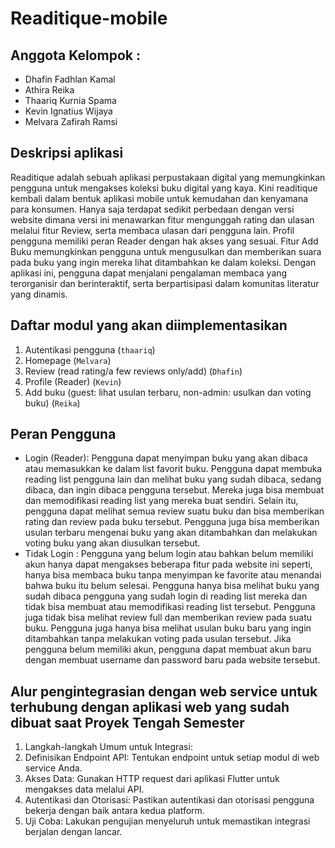# Readitique-mobile

## Anggota Kelompok :
- Dhafin Fadhlan Kamal
- Athira Reika
- Thaariq Kurnia Spama
- Kevin Ignatius Wijaya
- Melvara Zafirah Ramsi

## Deskripsi aplikasi
Readitique adalah sebuah aplikasi perpustakaan digital yang memungkinkan pengguna untuk mengakses koleksi buku digital yang kaya. Kini readitique kembali dalam bentuk aplikasi mobile untuk kemudahan dan kenyamana para konsumen. Hanya saja terdapat sedikit perbedaan dengan versi website dimana versi ini menawarkan fitur mengunggah rating dan ulasan melalui fitur Review, serta membaca ulasan dari pengguna lain. Profil pengguna memiliki peran Reader dengan hak akses yang sesuai. Fitur Add Buku memungkinkan pengguna untuk mengusulkan dan memberikan suara pada buku yang ingin mereka lihat ditambahkan ke dalam koleksi. Dengan aplikasi ini, pengguna dapat menjalani pengalaman membaca yang terorganisir dan berinteraktif, serta berpartisipasi dalam komunitas literatur yang dinamis. 

## Daftar modul yang akan diimplementasikan
1. Autentikasi pengguna (`thaariq`)
2. Homepage (`Melvara`)
3. Review (read rating/a few reviews only/add) (`Dhafin`)
4. Profile (Reader) (`Kevin`)
5. Add buku (guest: lihat usulan terbaru, non-admin: usulkan dan voting buku) (`Reika`)

## Peran Pengguna
- Login (Reader): Pengguna dapat menyimpan buku yang akan dibaca atau memasukkan ke dalam list favorit buku. Pengguna dapat membuka reading list pengguna lain dan melihat buku yang sudah dibaca, sedang dibaca, dan ingin dibaca pengguna tersebut. Mereka juga bisa membuat dan memodifikasi reading list yang mereka buat sendiri. Selain itu, pengguna dapat melihat semua review suatu buku dan bisa memberikan rating dan review pada buku tersebut. Pengguna juga bisa memberikan usulan terbaru mengenai buku yang akan ditambahkan dan melakukan voting buku yang akan diusulkan tersebut.
- Tidak Login : Pengguna yang belum login atau bahkan belum memiliki akun hanya dapat mengakses beberapa fitur pada website ini seperti, hanya bisa membaca buku tanpa menyimpan ke favorite atau menandai bahwa buku itu belum selesai. Pengguna hanya bisa melihat buku yang sudah dibaca pengguna yang sudah login di reading list mereka dan tidak bisa membuat atau memodifikasi reading list tersebut. Pengguna juga tidak bisa melihat review full dan memberikan review pada suatu buku. Pengguna juga hanya bisa melihat usulan buku baru yang ingin ditambahkan tanpa melakukan voting pada usulan tersebut. Jika pengguna belum memiliki akun, pengguna dapat membuat akun baru dengan membuat username dan password baru pada website tersebut.

## Alur pengintegrasian dengan web service untuk terhubung dengan aplikasi web yang sudah dibuat saat Proyek Tengah Semester
1. Langkah-langkah Umum untuk Integrasi:
2. Definisikan Endpoint API: Tentukan endpoint untuk setiap modul di web service Anda.
3. Akses Data: Gunakan HTTP request dari aplikasi Flutter untuk mengakses data melalui API.
4. Autentikasi dan Otorisasi: Pastikan autentikasi dan otorisasi pengguna bekerja dengan baik antara kedua platform.
5. Uji Coba: Lakukan pengujian menyeluruh untuk memastikan integrasi berjalan dengan lancar.

